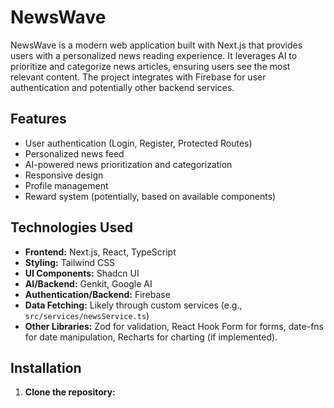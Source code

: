 # NewsWave

NewsWave is a modern web application built with Next.js that provides users with a personalized news reading experience. It leverages AI to prioritize and categorize news articles, ensuring users see the most relevant content. The project integrates with Firebase for user authentication and potentially other backend services.

## Features

- User authentication (Login, Register, Protected Routes)
- Personalized news feed
- AI-powered news prioritization and categorization
- Responsive design
- Profile management
- Reward system (potentially, based on available components)

## Technologies Used

- **Frontend:** Next.js, React, TypeScript
- **Styling:** Tailwind CSS
- **UI Components:** Shadcn UI
- **AI/Backend:** Genkit, Google AI
- **Authentication/Backend:** Firebase
- **Data Fetching:** Likely through custom services (e.g., `src/services/newsService.ts`)
- **Other Libraries:** Zod for validation, React Hook Form for forms, date-fns for date manipulation, Recharts for charting (if implemented).

## Installation

1. **Clone the repository:**
